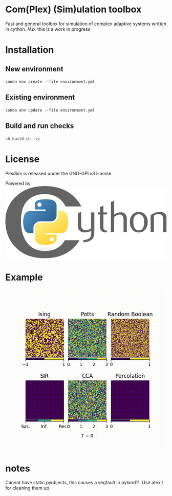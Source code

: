 # Com(Plex) (Sim)ulation toolbox

Fast and general toolbox for simulation of complex adaptive systems written in cython.
_N.b._ this is a work in progress


# Installation
## New environment
`conda env create --file environment.yml`
## Existing environment
`conda env update --file environment.yml`

## Build and run checks
`sh build.sh -tv`

# License
PlexSim is released under the GNU-GPLv3 license

Powered by 
![cython](banner/cython_logo.svg)


# Example
![banner_gif](banner/PlexSim_banner.gif)


# notes
Cannot have static pyobjects, this causes a segfault in pybind11. 
Use atexit for cleaning them up.
